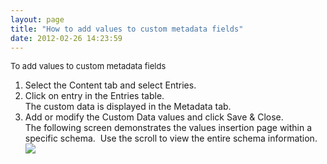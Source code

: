 ```yaml
---
layout: page
title: "How to add values to custom metadata fields"
date: 2012-02-26 14:23:59
---
```


<p class="mce-procedure">
  <span style="font-size: small;">To add values to custom metadata fields</span>
</p>

1.  Select the Content tab and select Entries.
2.  Click on entry in the Entries table.  
    The custom data is displayed in the Metadata tab.
3.  Add or modify the Custom Data values and click Save & Close.<span style="font-size: small;"><br /></span>The following screen demonstrates the values insertion page within a specific schema.  Use the scroll to view the entire schema information.  
    <img src="{{site.url}}/assets/686">